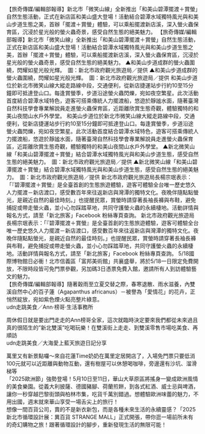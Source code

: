 
【旅奇傳媒/編輯部報導】新北市「微笑山線」全新推出「和美山碧潭擺渡＋賞螢」自然生態活動，正式在新店區和美山盛大登場！活動結合碧潭水域獨特風光與和美山步道生態之美，首辦「擺渡＋賞螢」體驗，可以乘船擺渡新店溪，深入螢火蟲保育區，沉浸於星光般的螢火蟲奇景，感受自然生態的絕美魅力。 【旅奇傳媒/編輯部報導】新北市「微笑山線」全新推出「和美山碧潭擺渡＋賞螢」自然生態活動，正式在新店區和美山盛大登場！活動結合碧潭水域獨特風光與和美山步道生態之美，首辦「擺渡＋賞螢」體驗，可以乘船擺渡新店溪，深入螢火蟲保育區，沉浸於星光般的螢火蟲奇景，感受自然生態的絕美魅力。
▲和美山步道成群的螢火蟲圍繞，閃耀如星光般光輝。　圖：新北市政府觀光旅遊局／提供 ▲和美山步道成群的螢火蟲圍繞，閃耀如星光般光輝。　圖：新北市政府觀光旅遊局／提供
和美山步道位於新北市微笑山線大縱走路線中段，交通便利，從新店捷運站步行約10至15分鐘即可抵達登山口。每逢賞螢季，步道沿途螢火蟲閃爍，宛如夜空繁星。此次活動首度結合碧潭水域特色，遊客可搭乘傳統人力擺渡船，悠遊於靜謐水面，隨著臺灣自然科技學會專業解說員走進螢火蟲保育區，近距離欣賞生態奇觀，體驗獨特的和美山夜間山水戶外學堂。 和美山步道位於新北市微笑山線大縱走路線中段，交通便利，從新店捷運站步行約10至15分鐘即可抵達登山口。每逢賞螢季，步道沿途螢火蟲閃爍，宛如夜空繁星。此次活動首度結合碧潭水域特色，遊客可搭乘傳統人力擺渡船，悠遊於靜謐水面，隨著臺灣自然科技學會專業解說員走進螢火蟲保育區，近距離欣賞生態奇觀，體驗獨特的和美山夜間山水戶外學堂。
▲新北微笑山線「和美山碧潭擺渡＋賞螢」結合碧潭水域獨特風光與和美山步道生態，感受自然生態的絕美魅力。　圖：新北市政府觀光旅遊局／提供 ▲新北微笑山線「和美山碧潭擺渡＋賞螢」結合碧潭水域獨特風光與和美山步道生態，感受自然生態的絕美魅力。　圖：新北市政府觀光旅遊局／提供
新北市政府觀光旅遊局長楊宗珉表示：「『碧潭擺渡＋賞螢』是全臺首創的生態旅遊體驗，遊客可體驗全台唯一歷史悠久人力擺渡－新店渡口，感受數百年來往返新店與灣潭的獨特文化。夜晚伴隨點點螢光，是親近自然的最佳時刻。」也提醒民眾，賞螢時請穿著長袖長褲與布鞋，避免捕捉或帶走螢火蟲，並小心勿踩踏草地，共同守護螢火蟲的永續棲地。活動詳情與報名方式，請至「新北旅客」Facebook 粉絲專頁查詢。 新北市政府觀光旅遊局長楊宗珉表示：「『碧潭擺渡＋賞螢』是全臺首創的生態旅遊體驗，遊客可體驗全台唯一歷史悠久人力擺渡－新店渡口，感受數百年來往返新店與灣潭的獨特文化。夜晚伴隨點點螢光，是親近自然的最佳時刻。」也提醒民眾，賞螢時請穿著長袖長褲與布鞋，避免捕捉或帶走螢火蟲，並小心勿踩踏草地，共同守護螢火蟲的永續棲地。活動詳情與報名方式，請至「新北旅客」Facebook 粉絲專頁查詢。
                    5/18國際博物館日必衝！北市信義區「富邦美術館」共襄盛舉，將於5/18一日限定免費開放，不限時段皆可免門票參觀，另加碼3日憑票免費入館，邀請所有人到訪體驗藝文的魅力。                  
                    【旅奇傳媒/編輯部報導】隨著穀雨至立夏交替之際，春寒退散、雨水滋養，內雙溪自然中心的百子蓮（Agapanthus africanus）－被譽為「愛情花」的花卉，正悄然綻放，宛如紫色煙火點亮整片綠意。                   
                    udn走跳美食／Ann‧榜哥‧生活事務所

周休假日就是要出門走走的Ann榜哥全家，這次就臨時決定要來我們都從未來過且真的很陌生的”新北雙溪”吃喝玩樂！在雙溪街上走走、到雙溪零售市場吃美食、再順訪                  
                    udn走跳美食／大海愛上藍天旅遊日記分享

萬里又有新景點囉～來自花蓮Time奶奶在萬里定居開店了，入場免門票只要低消100元就可以近距離與動物互動，還有樹屋可以休憩喝咖啡，旁邊還有沙坑、溜滑梯等                  
                    「2025歐洲節」強勢登場！5月10日至11日，華山大草原區將搖身一變成歐洲風情的美食樂園。從義大利披薩、德國豬腳、荷蘭煎餅，到各式紅酒、威士忌與啤酒，讓你一秒穿越巴黎街頭與柏林市集，吃貨千萬別錯過。想體驗歐洲味蕾的魅力，不用出國，週末就來華山享受一場舌尖上的旅行！                  
                    想像一間百貨公司，賣的不是新衣新包，而是各種未來生活的永續靈感？「2025新北市循環設計展：異百貨 STRANGE MALL」正式開張，帶你逛一場前所未有的奇幻購物之旅！跟著循環設計的腳步，重新發現生活的無限可能！                  